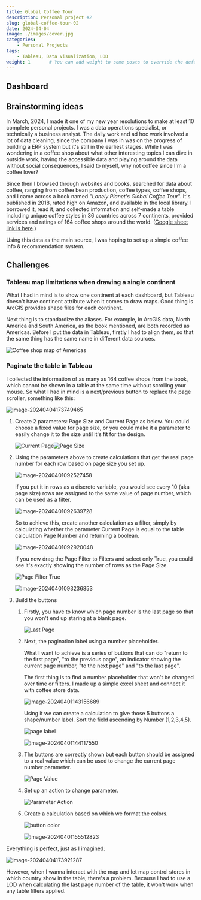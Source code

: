 ```yaml
---
title: Global Coffee Tour
description: Personal project #2
slug: global-coffee-tour-02
date: 2024-04-04
image: ./images/cover.jpg
categories:
    - Personal Projects
tags:
    - Tableau, Data Visualization, LOD
weight: 1       # You can add weight to some posts to override the default sorting (date descending)
---
```


## Dashboard



## Brainstorming ideas

In March, 2024, I made it one of my new year resolutions to make at least 10 complete personal projects. I was a data operations specialist, or technically a business analyst. The daily work and ad hoc work involved a lot of data cleaning, since the company I was in was on the progress of building a ERP system but it's still in the earliest stages. While I was wondering in a coffee shop about what other interesting topics I can dive in outside work, having the accessible data and playing around the data without social consequences, I said to myself, why not coffee since I'm a coffee lover?

Since then I browsed through websites and books, searched for data about coffee, ranging from coffee bean production, coffee types, coffee shops, and I came across a book named "*Lonely Planet's Global Coffee Tour*". It's published in 2018, rated high on Amazon, and available in the local library. I borrowed it, read it, and collected information and self-made a table including unique coffee styles in 36 countries across 7 continents, provided services and ratings of 164 coffee shops around the world. ([Google sheet link is here](https://docs.google.com/spreadsheets/d/1L81u0-yGyPNaKl_bZnY8OKhvM4T0b7e2Z52gGJGsGx4/edit?usp=sharing).)

Using this data as the main source, I was hoping to set up a simple coffee info & recommendation system.

## Challenges

### Tableau map limitations when drawing a single continent

What I had in mind is to show one continent at each dashboard, but Tableau doesn't have continent attribute when it comes to draw maps. Good thing is ArcGIS provides shape files for each continent. 

Next thing is to standardize the aliases. For example, in ArcGIS data, North America and South America, as the book mentioned, are both recorded as Americas. Before I put the data in Tableau, firstly I had to align them, so that the same thing has the same name in different data sources.

![Coffee shop map of Americas](./images/image-20240331231149117.png)

### Paginate the table in Tableau

I collected the information of as many as 164 coffee shops from the book, which cannot be shown in a table at the same time without scrolling your mouse. So what I had in mind is a next/previous button to replace the page scroller, something like this:

![image-20240404173749465](./images/image-20240404173749465.png)

1. Create 2 parameters: Page Size and Current Page as below. You could choose a fixed value for page size, or you could make it a parameter to easily change it to the size until it's fit for the design. 

   ![Current Page](./images/image-20240331231818577.png)![Page Size](./images/image-20240401091531503.png)

2. Using the parameters above to create calculations that get the real page number for each row based on page size you set up. 

   ![image-20240401092527458](./images/image-20240401092527458.png)

   If you put it in rows as a discrete variable, you would see every 10 (aka page size) rows are assigned to the same value of page number, which can be used as a filter. 

   ![image-20240401092639728](./images/image-20240401092639728.png)

   So to achieve this, create another calculation as a filter, simply by calculating whether the parameter Current Page is equal to the table calculation Page Number and returning a boolean.

   ![image-20240401092920048](./images/image-20240401092920048.png)

   If you now drag the Page Filter to Filters and select only True, you could see it's exactly showing the number of rows as the Page Size.

   ![Page Filter True](./images/image-20240401093201531.png)

   ![image-20240401093236853](./images/image-20240401093236853.png)

3. Build the buttons

   1. Firstly, you have to know which page number is the last page so that you won't end up staring at a blank page. 

      ![Last Page](./images/image-20240401093412741.png)

   2. Next, the pagination label using a number placeholder. 

      What I want to achieve is a series of buttons that can do "return to the first page", "to the previous page", an indicator showing the current page number, "to the next page" and "to the last page". 

      The first thing is to find a number placeholder that won't be changed over time or filters. I made up a simple excel sheet and connect it with coffee store data. 

      ![image-20240401143156689](./images/image-20240401143156689.png)

      Using it we can create a calculation to give those 5 buttons a shape/number label. Sort the field ascending by Number (1,2,3,4,5). 

      ![page label](./images/image-20240401143057909.png)

      ![image-20240401144117550](./images/image-20240401144117550.png)

   3. The buttons are correctly shown but each button should be assigned to a real value which can be used to change the current page number parameter. 

      ![Page Value](./images/image-20240401150638763.png)

   4. Set up an action to change parameter.

      ![Parameter Action](./images/image-20240401150602264.png)

   5. Create a calculation based on which we format the colors.

      ![button color](./images/image-20240401155422224.png)

      ![image-20240401155512823](./images/image-20240401155512823.png)

Everything is perfect, just as I imagined. 

![image-20240404173921287](./images/image-20240404173921287.png)

However, when I wanna interact with the map and let map control stores in which country show in the table, there's a problem. Because I had to use a LOD when calculating the last page number of the table, it won't work when any table filters applied. 